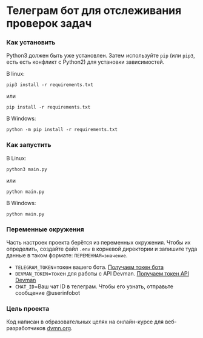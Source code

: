 # Телеграм бот для отслеживания проверок задач

### Как установить
Python3 должен быть уже установлен. 
Затем используйте `pip` (или `pip3`, есть есть конфликт с Python2) для установки зависимостей.

В linux:
```
pip3 install -r requirements.txt
```
или
```
pip install -r requirements.txt
```
В Windows:
```
python -m pip install -r requirements.txt  
```
### Как запустить
В Linux:
```
python3 main.py
```
или
```
python main.py
```
В Windows:
```
python main.py
```
### Переменные окружения

Часть настроек проекта берётся из переменных окружения. Чтобы их определить, создайте файл `.env` в корневой директории и запишите туда данные в таком формате: `ПЕРЕМЕННАЯ=значение`.

- `TELEGRAM_TOKEN`=токен вашего бота. [Получаем токен бота](https://tlgrm.ru/docs/bots)
- `DEVMAN_TOKEN`=токен для работы с API Devman. [Получаем токен API Devman](https://dvmn.org/api/docs/)
- `CHAT_ID`=Ваш чат ID в телеграм. Чтобы его узнать, отправьте сообщение @userinfobot

### Цель проекта

Код написан в образовательных целях на онлайн-курсе для веб-разработчиков [dvmn.org](https://dvmn.org/).